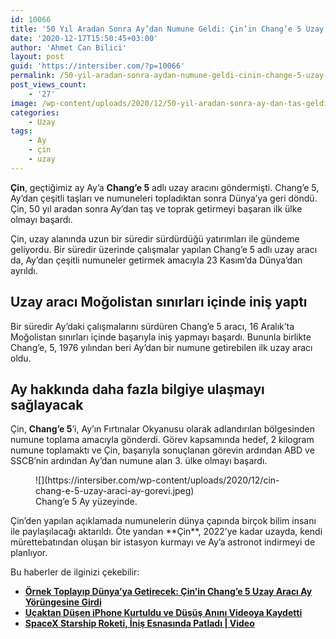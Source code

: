 ```yaml
---
id: 10066
title: '50 Yıl Aradan Sonra Ay’dan Numune Geldi: Çin’in Chang’e 5 Uzay Aracı Dünya’ya Döndü'
date: '2020-12-17T15:50:45+03:00'
author: 'Ahmet Can Bilici'
layout: post
guid: 'https://intersiber.com/?p=10066'
permalink: /50-yil-aradan-sonra-aydan-numune-geldi-cinin-change-5-uzay-araci-dunyaya-dondu/
post_views_count:
    - '27'
image: /wp-content/uploads/2020/12/50-yil-aradan-sonra-ay-dan-tas-geldi-cin-in-chang-e-5-uzay-araci-dunya-ya-dondu.png
categories:
    - Uzay
tags:
    - Ay
    - çin
    - uzay
---
```


**Çin**, geçtiğimiz ay Ay’a **Chang’e 5** adlı uzay aracını göndermişti. Chang’e 5, Ay’dan çeşitli taşları ve numuneleri topladıktan sonra Dünya’ya geri döndü. Çin, 50 yıl aradan sonra Ay’dan taş ve toprak getirmeyi başaran ilk ülke olmayı başardı.

Çin, uzay alanında uzun bir süredir sürdürdüğü yatırımları ile gündeme geliyordu. Bir süredir üzerinde çalışmalar yapılan Chang’e 5 adlı uzay aracı da, Ay’dan çeşitli numuneler getirmek amacıyla 23 Kasım’da Dünya’dan ayrıldı.

## Uzay aracı Moğolistan sınırları içinde iniş yaptı

Bir süredir Ay’daki çalışmalarını sürdüren Chang’e 5 aracı, 16 Aralık’ta Moğolistan sınırları içinde başarıyla iniş yapmayı başardı. Bununla birlikte Chang’e, 5, 1976 yılından beri Ay’dan bir numune getirebilen ilk uzay aracı oldu.

## Ay hakkında daha fazla bilgiye ulaşmayı sağlayacak

Çin, **Chang’e 5**’i, Ay’ın Fırtınalar Okyanusu olarak adlandırılan bölgesinden numune toplama amacıyla gönderdi. Görev kapsamında hedef, 2 kilogram numune toplamaktı ve Çin, başarıyla sonuçlanan görevin ardından ABD ve SSCB’nin ardından Ay’dan numune alan 3. ülke olmayı başardı.

<figure class="wp-block-image size-large">![](https://intersiber.com/wp-content/uploads/2020/12/cin-chang-e-5-uzay-araci-ay-gorevi.jpeg)<figcaption>Chang’e 5 Ay yüzeyinde.</figcaption></figure>Çin’den yapılan açıklamada numunelerin dünya çapında birçok bilim insanı ile paylaşılacağı aktarıldı. Öte yandan **Çin**, 2022’ye kadar uzayda, kendi mürettebatından oluşan bir istasyon kurmayı ve Ay’a astronot indirmeyi de planlıyor.

Bu haberler de ilginizi çekebilir:

- **[Örnek Toplayıp Dünya’ya Getirecek: Çin’in Chang’e 5 Uzay Aracı Ay Yörüngesine Girdi](https://intersiber.com/ornek-toplayip-dunyaya-getirecek-cinin-change-5-uzay-araci-ay-yorungesine-girdi/)**
- **[Uçaktan Düşen iPhone Kurtuldu ve Düşüş Anını Videoya Kaydetti](https://intersiber.com/ucaktan-dusen-iphone-kurtuldu-ve-dusus-anini-videoya-kaydetti/)**
- **[SpaceX Starship Roketi, İniş Esnasında Patladı | Video](https://intersiber.com/spacex-starship-roketi-inis-esnasinda-patladi-video/)**